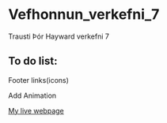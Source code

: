 # Vefhonnun_verkefni_7
 Trausti Þór Hayward verkefni 7
 
 ## To do list: 
 
 Footer links(icons)
 
 Add Animation
 
[My live webpage](web/index.html)
